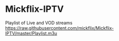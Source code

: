 # Mickflix-IPTV
Playlist of Live and VOD streams
https://raw.githubusercontent.com/mickflix/Mickflix-IPTV/master/Playlist.m3u
